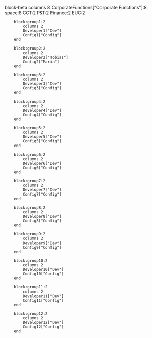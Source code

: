 block-beta
    columns 8
      CorporateFunctions["Corporate Functions"]:8
      space:8
      CCT:2
      P&T:2
      Finance:2
      EUC:2

        block:group1:2
            columns 2
            Developer1["Dev"]
            Config1["Config"]
        end

        block:group2:2
            columns 2
            Developer2["Tobias"]
            Config2["Maria"]
        end

        block:group3:2
            columns 2
            Developer3["Dev"]
            Config3["Config"]
        end

        block:group4:2
            columns 2
            Developer4["Dev"]
            Config4["Config"]
        end

        block:group5:2
            columns 2
            Developer5["Dev"]
            Config5["Config"]
        end

        block:group6:2
            columns 2
            Developer6["Dev"]
            Config6["Config"]
        end

        block:group7:2
            columns 2
            Developer7["Dev"]
            Config7["Config"]
        end

        block:group8:2
            columns 2
            Developer8["Dev"]
            Config8["Config"]
        end

        block:group9:2
            columns 2
            Developer9["Dev"]
            Config9["Config"]
        end

        block:group10:2
            columns 2
            Developer10["Dev"]
            Config10["Config"]
        end

        block:group11:2
            columns 2
            Developer11["Dev"]
            Config11["Config"]
        end

        block:group12:2
            columns 2
            Developer12["Dev"]
            Config12["Config"]
        end

        
